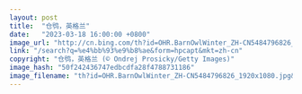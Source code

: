 ```yaml
---
layout: post
title:  "仓鸮，英格兰"
date:   "2023-03-18 16:00:00 +0800"
image_url: "http://cn.bing.com/th?id=OHR.BarnOwlWinter_ZH-CN5484796826_1920x1080.jpg&rf=LaDigue_1920x1080.jpg&pid=hp"
link: "/search?q=%e4%bb%93%e9%b8%ae&form=hpcapt&mkt=zh-cn"
copyright: "仓鸮，英格兰 (© Ondrej Prosicky/Getty Images)"
image_hash: "50f242436747edbcdfa28f4788731186"
image_filename: "th?id=OHR.BarnOwlWinter_ZH-CN5484796826_1920x1080.jpg&rf=LaDigue_1920x1080.jpg&pid=hp"
---
```

